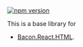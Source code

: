 [![npm version](https://badge.fury.io/js/bacon.react.base.svg)](http://badge.fury.io/js/bacon.react.base)

This is a base library for
* [Bacon.React.HTML](https://github.com/dirty-js/bacon.react.html).
